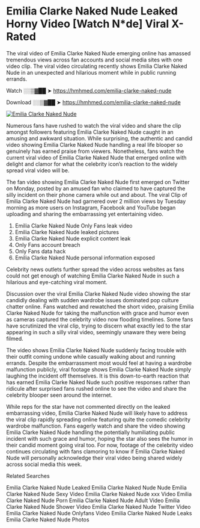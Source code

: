 ﻿# Emilia Clarke Naked Nude Leaked Horny Video [Watch N*de] Viral X-Rated

The viral video of ﻿Emilia Clarke Naked Nude emerging online has amassed tremendous views across fan accounts and social media sites with one video clip. The viral video circulating recently shows ﻿Emilia Clarke Naked Nude in an unexpected and hilarious moment while in public running errands. 

Watch ░░▒▓██ ➤ https://hmhmed.com/emilia-clarke-naked-nude

Download ░░▒▓██ ➤ https://hmhmed.com/emilia-clarke-naked-nude

[![Emilia Clarke Naked Nude](https://i.imgur.com/dJHk4Zq.gif)](https://hmhmed.com/emilia-clarke-naked-nude)

Numerous fans have rushed to watch the viral video and share the clip amongst followers featuring ﻿Emilia Clarke Naked Nude caught in an amusing and awkward situation. While surprising, the authentic and candid video showing ﻿Emilia Clarke Naked Nude handling a real life blooper so genuinely has earned praise from viewers. Nonetheless, fans watch the current viral video of ﻿Emilia Clarke Naked Nude that emerged online with delight and clamor for what the celebrity icon’s reaction to the widely spread viral video will be.

The fan video showing ﻿Emilia Clarke Naked Nude first emerged on Twitter on Monday, posted by an amused fan who claimed to have captured the silly incident on their phone camera while out and about. The viral Clip of ﻿Emilia Clarke Naked Nude had garnered over 2 million views by Tuesday morning as more users on Instagram, Facebook and YouTube began uploading and sharing the embarrassing yet entertaining video. 

1. ﻿Emilia Clarke Naked Nude Only Fans leak video
2. ﻿Emilia Clarke Naked Nude leaked pictures
3. ﻿Emilia Clarke Naked Nude explicit content leak
4. Only Fans account breach
5. Only Fans data hack
6. ﻿Emilia Clarke Naked Nude personal information exposed

Celebrity news outlets further spread the video across websites as fans could not get enough of watching ﻿Emilia Clarke Naked Nude in such a hilarious and eye-catching viral moment. 

Discussion over the viral ﻿Emilia Clarke Naked Nude video showing the star candidly dealing with sudden wardrobe issues dominated pop culture chatter online. Fans watched and rewatched the short video, praising ﻿Emilia Clarke Naked Nude for taking the malfunction with grace and humor even as cameras captured the celebrity video now flooding timelines. Some fans have scrutinized the viral clip, trying to discern what exactly led to the star appearing in such a silly viral video, seemingly unaware they were being filmed.

The video shows ﻿Emilia Clarke Naked Nude suddenly facing trouble with their outfit coming undone while casually walking about and running errands. Despite the embarrassment most would feel at having a wardrobe malfunction publicly, viral footage shows ﻿Emilia Clarke Naked Nude simply laughing the incident off themselves. It is this down-to-earth reaction that has earned ﻿Emilia Clarke Naked Nude such positive responses rather than ridicule after surprised fans rushed online to see the video and share the celebrity blooper seen around the internet.  

While reps for the star have not commented directly on the leaked embarrassing video, ﻿Emilia Clarke Naked Nude will likely have to address the viral clip rapidly spreading online featuring quite the comedic celebrity wardrobe malfunction. Fans eagerly watch and share the video showing ﻿Emilia Clarke Naked Nude handling the potentially humiliating public incident with such grace and humor, hoping the star also sees the humor in their candid moment going viral too. For now, footage of the celebrity video continues circulating with fans clamoring to know if ﻿Emilia Clarke Naked Nude will personally acknowledge their viral video being shared widely across social media this week.

Related Searches

﻿Emilia Clarke Naked Nude Leaked
﻿Emilia Clarke Naked Nude Nude
﻿Emilia Clarke Naked Nude Sexy Video
﻿Emilia Clarke Naked Nude xxx Video
﻿Emilia Clarke Naked Nude Porn
﻿Emilia Clarke Naked Nude Adult Video
﻿Emilia Clarke Naked Nude Shower Video
﻿Emilia Clarke Naked Nude Twitter Video
﻿Emilia Clarke Naked Nude Onlyfans Video
﻿Emilia Clarke Naked Nude Leaks
﻿Emilia Clarke Naked Nude Photos